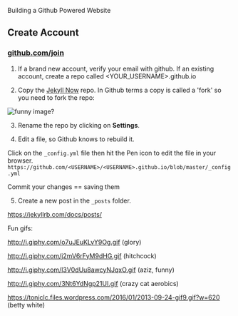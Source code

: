 Building a Github Powered Website

## Create Account

### [github.com/join](github.com/join)

1. If a brand new account, verify your email with github.
   If an existing account, create a repo called <YOUR_USERNAME>.github.io

2. Copy the [Jekyll Now](https://github.com/barryclark/jekyll-now) repo. In Github terms a copy is called a 'fork' so you need to fork the repo:

![funny image?](https://media-mediatemple.netdna-ssl.com/wp-content/uploads/2014/07/step1.gif)

3. Rename the repo by clicking on **Settings**.

4. Edit a file, so Github knows to rebuild it.

Click on the `_config.yml` file then hit the Pen icon to edit the file in your browser.
`https://github.com/<USERNAME>/<USERNAME>.github.io/blob/master/_config.yml`

Commit your changes == saving them

5. Create a new post in the `_posts` folder.

https://jekyllrb.com/docs/posts/


Fun gifs:

http://i.giphy.com/o7uJEuKLvY9Og.gif (glory)

http://i.giphy.com/j2mV6rFyM9dHG.gif (hitchcock)

http://i.giphy.com/l3V0dUu8awcyNJqxO.gif (aziz, funny)

http://i.giphy.com/3Nt6YdNgp21UI.gif (crazy cat aerobics)

https://toniclc.files.wordpress.com/2016/01/2013-09-24-gif9.gif?w=620 (betty white)
